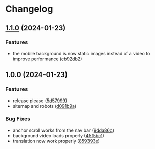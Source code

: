 # Changelog

## [1.1.0](https://github.com/FernandVEYRIER/portfolio/compare/v1.0.0...v1.1.0) (2024-01-23)


### Features

* the mobile background is now static images instead of a video to improve performance ([cb92db2](https://github.com/FernandVEYRIER/portfolio/commit/cb92db23ca0e2a8162710e86e05bd4d7410c3781))

## 1.0.0 (2024-01-23)


### Features

* release please ([5d57999](https://github.com/FernandVEYRIER/portfolio/commit/5d57999d352aa35bebc0b86c8ab0185f482264d1))
* sitemap and robots ([d091b9a](https://github.com/FernandVEYRIER/portfolio/commit/d091b9a9dfc24c81514568527146fe4eb7959935))


### Bug Fixes

* anchor scroll works from the nav bar ([9dda86c](https://github.com/FernandVEYRIER/portfolio/commit/9dda86c16891282dad4029e0a7852dfb1db7840c))
* background video loads properly ([45f5bc1](https://github.com/FernandVEYRIER/portfolio/commit/45f5bc141eb5d55d1244ae6ef64aa4ed06315c88))
* translation now work properly ([859393e](https://github.com/FernandVEYRIER/portfolio/commit/859393e903602e6209b5ff81b9bf547a9c7aef8e))
